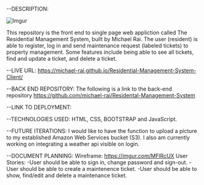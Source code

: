 --DESCRIPTION:

![Imgur](https://i.imgur.com/18Mlflk.png)


This repository is the front end to single page web appliction called The Residential Management System, built by Michael Rai. The user (resident) is able to register, log in and send maintenance request (labeled tickets) to property management. Some features include being able to see all tickets, find and update a ticket, and delete a ticket.

--LIVE URL:
https://michael-rai.github.io/Residential-Management-System-Client/

--BACK END REPOSITORY:
The following is a link to the back-end repository
https://github.com/michael-rai/Residental-Management-System

--LINK TO DEPLOYMENT:

--TECHNOLOGIES USED:
HTML, CSS, BOOTSTRAP and JavaScript.


--FUTURE ITERATIONS:
I would like to have the function to upload a picture to my established Amazon Web Services bucket (S3). I also am currently working on integrating a weather api visible on login.


--DOCUMENT PLANNING:
  Wireframe: https://imgur.com/MFlRcUX
  User Stories:
  -User should be able to sign in, change password and sign-out.
  -User should be able to create a maintenence ticket.
  -User should be able to show, find/edit and delete a maintenance ticket.
